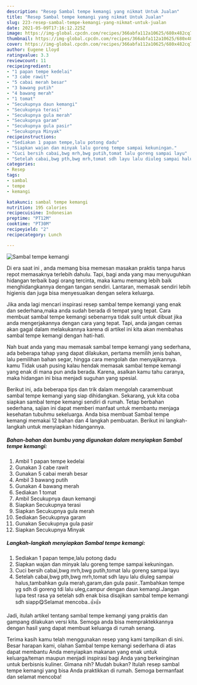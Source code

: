 ```yaml
---
description: "Resep Sambal tempe kemangi yang nikmat Untuk Jualan"
title: "Resep Sambal tempe kemangi yang nikmat Untuk Jualan"
slug: 223-resep-sambal-tempe-kemangi-yang-nikmat-untuk-jualan
date: 2021-05-09T17:16:12.225Z
image: https://img-global.cpcdn.com/recipes/366abfa112a10625/680x482cq70/sambal-tempe-kemangi-foto-resep-utama.jpg
thumbnail: https://img-global.cpcdn.com/recipes/366abfa112a10625/680x482cq70/sambal-tempe-kemangi-foto-resep-utama.jpg
cover: https://img-global.cpcdn.com/recipes/366abfa112a10625/680x482cq70/sambal-tempe-kemangi-foto-resep-utama.jpg
author: Eugene Lloyd
ratingvalue: 3.3
reviewcount: 11
recipeingredient:
- "1 papan tempe kedelai"
- "3 cabe rawit"
- "5 cabai merah besar"
- "3 bawang putih"
- "4 bawang merah"
- "1 tomat"
- "Secukupnya daun kemangi"
- "Secukupnya terasi"
- "Secukupnya gula merah"
- "Secukupnya garam"
- "Secukupnya gula pasir"
- "Secukupnya Minyak"
recipeinstructions:
- "Sediakan 1 papan tempe,lalu potong dadu"
- "Siapkan wajan dan minyak lalu goreng tempe sampai kekuningan."
- "Cuci bersih cabai,bwg mrh,bwg putih,tomat lalu goreng sampai layu"
- "Setelah cabai,bwg pth,bwg mrh,tomat sdh layu lalu diuleg sampai halus,tambahkan gula merah,garam,dan gula pasir..Tambahkan tempe yg sdh di goreng tdi lalu uleg,campur dengan daun kemangi.Jangan lupa test rasa ya setelah sdh enak bisa disajikan sambal tempe kemangi sdh siapp😋Selamat mencoba..👍👍"
categories:
- Resep
tags:
- sambal
- tempe
- kemangi

katakunci: sambal tempe kemangi 
nutrition: 195 calories
recipecuisine: Indonesian
preptime: "PT12M"
cooktime: "PT30M"
recipeyield: "2"
recipecategory: Lunch

---
```



![Sambal tempe kemangi](https://img-global.cpcdn.com/recipes/366abfa112a10625/680x482cq70/sambal-tempe-kemangi-foto-resep-utama.jpg)

Di era  saat ini , anda memang bisa memesan masakan praktis tanpa harus repot memasaknya terlebih dahulu. Tapi, bagi anda yang mau menyuguhkan hidangan terbaik bagi orang tercinta, maka kamu memang lebih baik menghidangkannya dengan tangan sendiri. Lantaran, memasak sendiri lebih higienis dan juga bisa menyesuaikan dengan selera keluarga.

Jika anda lagi mencari inspirasi resep sambal tempe kemangi yang enak dan sederhana,maka anda sudah berada di tempat yang tepat. Cara membuat sambal tempe kemangi  sebenarnya tidak sulit untuk dibuat jika anda mengerjakannya dengan cara yang tepat. Tapi, anda jangan cemas akan gagal dalam melakukannya 
karena di artikel ini kita akan membahas sambal tempe kemangi dengan hati-hati.  



Nah buat anda yang mau memasak sambal tempe kemangi yang sederhana, ada beberapa tahap yang dapat dilakukan, pertama memilih jenis bahan, lalu pemilihan bahan segar, hingga cara mengolah dan menyajikannya. kamu Tidak usah pusing kalau hendak memasak sambal tempe kemangi yang enak di mana pun anda berada. Karena, asalkan kamu  tahu caranya, maka hidangan ini bisa menjadi suguhan yang spesial.

Berikut ini, ada beberapa tips dan trik dalam mengolah caramembuat sambal tempe kemangi yang siap dihidangkan. Sekarang, yuk kita coba siapkan sambal tempe kemangi sendiri di rumah. Tetap berbahan sederhana, sajian ini dapat memberi manfaat untuk membantu menjaga kesehatan tubuhmu sekeluarga. Anda bisa membuat Sambal tempe kemangi memakai 12 bahan dan 4 langkah pembuatan. Berikut ini langkah-langkah untuk menyiapkan hidangannya.

<!--inarticleads1-->

##### Bahan-bahan dan bumbu yang digunakan dalam menyiapkan Sambal tempe kemangi:

1. Ambil 1 papan tempe kedelai
1. Gunakan 3 cabe rawit
1. Gunakan 5 cabai merah besar
1. Ambil 3 bawang putih
1. Gunakan 4 bawang merah
1. Sediakan 1 tomat
1. Ambil Secukupnya daun kemangi
1. Siapkan Secukupnya terasi
1. Siapkan Secukupnya gula merah
1. Sediakan Secukupnya garam
1. Gunakan Secukupnya gula pasir
1. Siapkan Secukupnya Minyak




<!--inarticleads2-->

##### Langkah-langkah menyiapkan Sambal tempe kemangi:

1. Sediakan 1 papan tempe,lalu potong dadu
1. Siapkan wajan dan minyak lalu goreng tempe sampai kekuningan.
1. Cuci bersih cabai,bwg mrh,bwg putih,tomat lalu goreng sampai layu
1. Setelah cabai,bwg pth,bwg mrh,tomat sdh layu lalu diuleg sampai halus,tambahkan gula merah,garam,dan gula pasir..Tambahkan tempe yg sdh di goreng tdi lalu uleg,campur dengan daun kemangi.Jangan lupa test rasa ya setelah sdh enak bisa disajikan sambal tempe kemangi sdh siapp😋Selamat mencoba..👍👍




Jadi, itulah artikel tentang  sambal tempe kemangi  yang praktis dan gampang dilakukan versi kita. Semoga anda bisa mempraktekkannya dengan hasil yang dapat membuat keluarga di rumah senang. 

Terima kasih kamu telah menggunakan resep yang kami tampilkan di sini. Besar harapan kami, olahan  Sambal tempe kemangi sederhana di atas dapat membantu Anda menyiapkan makanan yang enak untuk keluarga/teman maupun menjadi inspirasi bagi Anda yang berkeinginan untuk berbisnis kuliner. Gimana nih? Mudah bukan? Itulah resep sambal tempe kemangi yang bisa Anda praktikkan di rumah. Semoga bermanfaat dan selamat mencoba!

